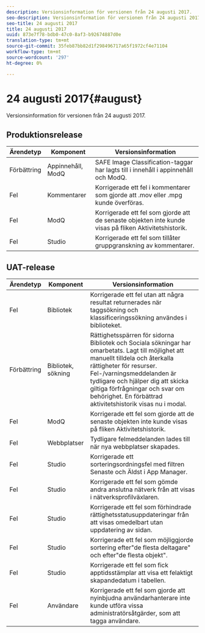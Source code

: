 ```yaml
---
description: Versionsinformation för versionen från 24 augusti 2017.
seo-description: Versionsinformation för versionen från 24 augusti 2017.
seo-title: 24 augusti 2017
title: 24 augusti 2017
uuid: 873e7f78-bdb0-47c0-8af3-b92674887d0e
translation-type: tm+mt
source-git-commit: 35feb87bb82d1f298496717a65f1972cf4e71104
workflow-type: tm+mt
source-wordcount: '297'
ht-degree: 0%

---
```



# 24 augusti 2017{#august}

Versionsinformation för versionen från 24 augusti 2017.

## Produktionsrelease

| **Ärendetyp** | **Komponent** | **Versionsinformation** |
|---|---|---|
| Förbättring | Appinnehåll, ModQ | SAFE Image Classification-taggar har lagts till i innehåll i appinnehåll och ModQ. |
| Fel | Kommentarer | Korrigerade ett fel i kommentarer som gjorde att .mov eller .mpg kunde överföras. |
| Fel | ModQ | Korrigerade ett fel som gjorde att de senaste objekten inte kunde visas på fliken Aktivitetshistorik. |
| Fel | Studio | Korrigerade ett fel som tillåter gruppgranskning av kommentarer. |

## UAT-release

| **Ärendetyp** | **Komponent** | **Versionsinformation** |
|---|---|---|
| Fel | Bibliotek | Korrigerade ett fel utan att några resultat returnerades när taggsökning och klassificeringssökning användes i biblioteket. |
| Förbättring | Bibliotek, sökning | Rättighetsspärren för sidorna Bibliotek och Sociala sökningar har omarbetats. Lagt till möjlighet att manuellt tilldela och återkalla rättigheter för resurser. Fel-/varningsmeddelanden är tydligare och hjälper dig att skicka giltiga förfrågningar och svar om behörighet. En förbättrad aktivitetshistorik visas nu i modal. |
| Fel | ModQ | Korrigerade ett fel som gjorde att de senaste objekten inte kunde visas på fliken Aktivitetshistorik. |
| Fel | Webbplatser | Tydligare felmeddelanden lades till när nya webbplatser skapades. |
| Fel | Studio | Korrigerade ett sorteringsordningsfel med filtren Senaste och Äldst i App Manager. |
| Fel | Studio | Korrigerade ett fel som gömde andra anslutna nätverk från att visas i nätverksprofilväxlaren. |
| Fel | Studio | Korrigerade ett fel som förhindrade rättighetsstatusuppdateringar från att visas omedelbart utan uppdatering av sidan. |
| Fel | Studio | Korrigerade ett fel som möjliggjorde sortering efter&quot;de flesta deltagare&quot; och efter&quot;de flesta objekt&quot;. |
| Fel | Studio | Korrigerade ett fel som fick apptidsstämplar att visa ett felaktigt skapandedatum i tabellen. |
| Fel | Användare | Korrigerade ett fel som gjorde att nyinbjudna användarhanterare inte kunde utföra vissa administratörsåtgärder, som att tagga användare. |

